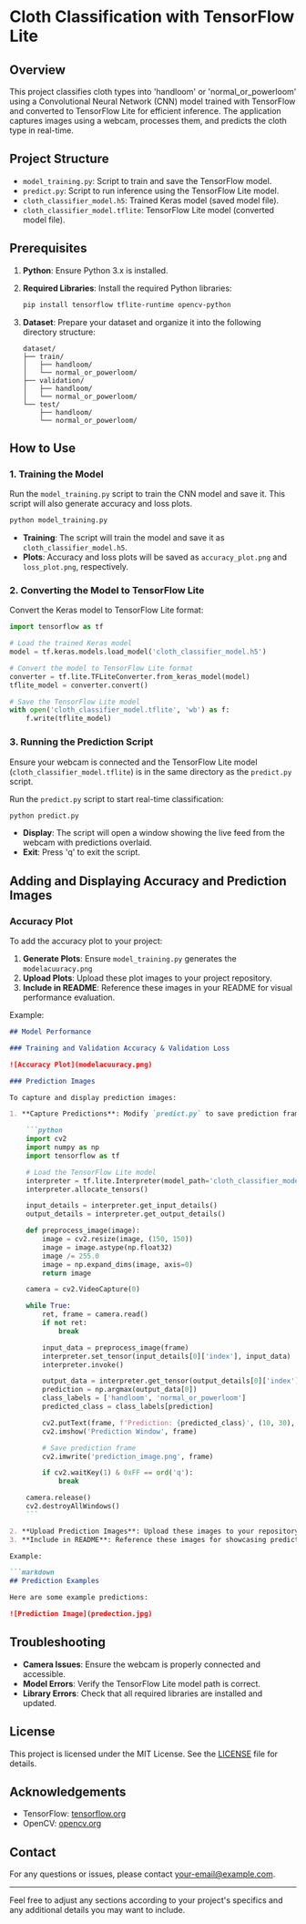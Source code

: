 # Cloth Classification with TensorFlow Lite

## Overview

This project classifies cloth types into 'handloom' or 'normal_or_powerloom' using a Convolutional Neural Network (CNN) model trained with TensorFlow and converted to TensorFlow Lite for efficient inference. The application captures images using a webcam, processes them, and predicts the cloth type in real-time.

## Project Structure

- `model_training.py`: Script to train and save the TensorFlow model.
- `predict.py`: Script to run inference using the TensorFlow Lite model.
- `cloth_classifier_model.h5`: Trained Keras model (saved model file).
- `cloth_classifier_model.tflite`: TensorFlow Lite model (converted model file).


## Prerequisites

1. **Python**: Ensure Python 3.x is installed.
2. **Required Libraries**: Install the required Python libraries:

    ```bash
    pip install tensorflow tflite-runtime opencv-python
    ```

3. **Dataset**: Prepare your dataset and organize it into the following directory structure:
    ```
    dataset/
    ├── train/
    │   ├── handloom/
    │   └── normal_or_powerloom/
    ├── validation/
    │   ├── handloom/
    │   └── normal_or_powerloom/
    └── test/
        ├── handloom/
        └── normal_or_powerloom/
    ```

## How to Use

### 1. Training the Model

Run the `model_training.py` script to train the CNN model and save it. This script will also generate accuracy and loss plots.

```bash
python model_training.py
```

- **Training**: The script will train the model and save it as `cloth_classifier_model.h5`.
- **Plots**: Accuracy and loss plots will be saved as `accuracy_plot.png` and `loss_plot.png`, respectively.

### 2. Converting the Model to TensorFlow Lite

Convert the Keras model to TensorFlow Lite format:

```python
import tensorflow as tf

# Load the trained Keras model
model = tf.keras.models.load_model('cloth_classifier_model.h5')

# Convert the model to TensorFlow Lite format
converter = tf.lite.TFLiteConverter.from_keras_model(model)
tflite_model = converter.convert()

# Save the TensorFlow Lite model
with open('cloth_classifier_model.tflite', 'wb') as f:
    f.write(tflite_model)
```

### 3. Running the Prediction Script

Ensure your webcam is connected and the TensorFlow Lite model (`cloth_classifier_model.tflite`) is in the same directory as the `predict.py` script.

Run the `predict.py` script to start real-time classification:

```bash
python predict.py
```

- **Display**: The script will open a window showing the live feed from the webcam with predictions overlaid.
- **Exit**: Press 'q' to exit the script.

## Adding and Displaying Accuracy and Prediction Images

### Accuracy Plot

To add the accuracy plot to your project:

1. **Generate Plots**: Ensure `model_training.py` generates the `modelacuuracy.png`
2. **Upload Plots**: Upload these plot images to your project repository.
3. **Include in README**: Reference these images in your README for visual performance evaluation.

Example:

```markdown
## Model Performance

### Training and Validation Accuracy & Validation Loss

![Accuracy Plot](modelacuuracy.png)

### Prediction Images

To capture and display prediction images:

1. **Capture Predictions**: Modify `predict.py` to save prediction frames as images. For example:

    ```python
    import cv2
    import numpy as np
    import tensorflow as tf

    # Load the TensorFlow Lite model
    interpreter = tf.lite.Interpreter(model_path='cloth_classifier_model.tflite')
    interpreter.allocate_tensors()

    input_details = interpreter.get_input_details()
    output_details = interpreter.get_output_details()

    def preprocess_image(image):
        image = cv2.resize(image, (150, 150))
        image = image.astype(np.float32)
        image /= 255.0
        image = np.expand_dims(image, axis=0)
        return image

    camera = cv2.VideoCapture(0)

    while True:
        ret, frame = camera.read()
        if not ret:
            break

        input_data = preprocess_image(frame)
        interpreter.set_tensor(input_details[0]['index'], input_data)
        interpreter.invoke()

        output_data = interpreter.get_tensor(output_details[0]['index'])
        prediction = np.argmax(output_data[0])
        class_labels = ['handloom', 'normal_or_powerloom']
        predicted_class = class_labels[prediction]

        cv2.putText(frame, f'Prediction: {predicted_class}', (10, 30), cv2.FONT_HERSHEY_SIMPLEX, 1, (0, 255, 0), 2)
        cv2.imshow('Prediction Window', frame)

        # Save prediction frame
        cv2.imwrite('prediction_image.png', frame)

        if cv2.waitKey(1) & 0xFF == ord('q'):
            break

    camera.release()
    cv2.destroyAllWindows()
    ```

2. **Upload Prediction Images**: Upload these images to your repository.
3. **Include in README**: Reference these images for showcasing predictions.

Example:

```markdown
## Prediction Examples

Here are some example predictions:

![Prediction Image](predection.jpg)
```

## Troubleshooting

- **Camera Issues**: Ensure the webcam is properly connected and accessible.
- **Model Errors**: Verify the TensorFlow Lite model path is correct.
- **Library Errors**: Check that all required libraries are installed and updated.

## License

This project is licensed under the MIT License. See the [LICENSE](LICENSE) file for details.

## Acknowledgements

- TensorFlow: [tensorflow.org](https://www.tensorflow.org/)
- OpenCV: [opencv.org](https://opencv.org/)

## Contact

For any questions or issues, please contact [your-email@example.com](mailto:your-email@example.com).

---

Feel free to adjust any sections according to your project's specifics and any additional details you may want to include.
